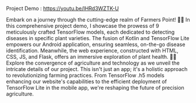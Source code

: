 Project Demo : https://youtu.be/lHRd3WZTK-U


Embark on a journey through the cutting-edge realm of Farmers Point! 🌱🌐 In this comprehensive project demo,
I showcase the prowess of 9 meticulously crafted TensorFlow models, each dedicated to detecting diseases in specific plant varieties.
The fusion of Kotlin and TensorFlow Lite empowers our Android application, ensuring seamless, on-the-go disease identification.
Meanwhile, the web experience, constructed with HTML, CSS, JS, and Flask, offers an immersive exploration of plant health.
📲🌿 Explore the convergence of agriculture and technology as we unveil the intricate details of our project. 
This isn't just an app; it's a holistic approach to revolutionizing farming practices. 
From TensorFlow .h5 models enhancing our website's capabilities to the efficient deployment of TensorFlow Lite in the mobile app,
we're reshaping the future of precision agriculture.


